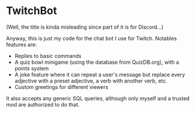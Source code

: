 # TwitchBot

(Well, the title is kinda misleading since part of it is for Discord...)

Anyway, this is just my code for the chat bot I use for Twitch. Notables features are:
- Replies to basic commands
- A quiz bowl minigame (using the database from QuizDB.org), with a points system
- A joke feature where it can repeat a user's message but replace every adjective with a preset adjective, a verb with another verb, etc.
- Custom greetings for different viewers

It also accepts any generic SQL queries, although only myself and a trusted mod are authorized to do that.
